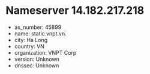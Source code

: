 # Nameserver 14.182.217.218

* as_number: 45899
* name: static.vnpt.vn.
* city: Ha Long
* country: VN
* organization: VNPT Corp
* version: Unknown
* dnssec: Unknown
